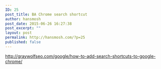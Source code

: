 ```yaml
---
ID: 25
post_title: BA Chrome search shortcut
author: hansmosh
post_date: 2015-06-26 16:27:38
post_excerpt: ""
layout: post
permalink: http://hansmosh.com/?p=25
published: false
---
```

http://graywolfseo.com/google/how-to-add-search-shortcuts-to-google-chrome/